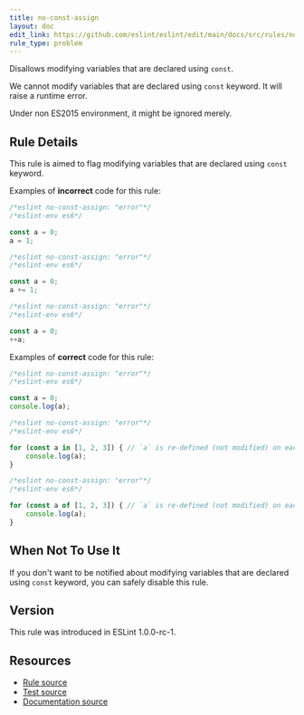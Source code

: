 ```yaml
---
title: no-const-assign
layout: doc
edit_link: https://github.com/eslint/eslint/edit/main/docs/src/rules/no-const-assign.md
rule_type: problem
---
```


<!--RECOMMENDED-->

Disallows modifying variables that are declared using `const`.

We cannot modify variables that are declared using `const` keyword.
It will raise a runtime error.

Under non ES2015 environment, it might be ignored merely.

## Rule Details

This rule is aimed to flag modifying variables that are declared using `const` keyword.

Examples of **incorrect** code for this rule:

```js
/*eslint no-const-assign: "error"*/
/*eslint-env es6*/

const a = 0;
a = 1;
```

```js
/*eslint no-const-assign: "error"*/
/*eslint-env es6*/

const a = 0;
a += 1;
```

```js
/*eslint no-const-assign: "error"*/
/*eslint-env es6*/

const a = 0;
++a;
```

Examples of **correct** code for this rule:

```js
/*eslint no-const-assign: "error"*/
/*eslint-env es6*/

const a = 0;
console.log(a);
```

```js
/*eslint no-const-assign: "error"*/
/*eslint-env es6*/

for (const a in [1, 2, 3]) { // `a` is re-defined (not modified) on each loop step.
    console.log(a);
}
```

```js
/*eslint no-const-assign: "error"*/
/*eslint-env es6*/

for (const a of [1, 2, 3]) { // `a` is re-defined (not modified) on each loop step.
    console.log(a);
}
```

## When Not To Use It

If you don't want to be notified about modifying variables that are declared using `const` keyword, you can safely disable this rule.

## Version

This rule was introduced in ESLint 1.0.0-rc-1.

## Resources

* [Rule source](https://github.com/eslint/eslint/tree/HEAD/lib/rules/no-const-assign.js)
* [Test source](https://github.com/eslint/eslint/tree/HEAD/tests/lib/rules/no-const-assign.js)
* [Documentation source](https://github.com/eslint/eslint/tree/HEAD/docs/src/rules/no-const-assign.md)
